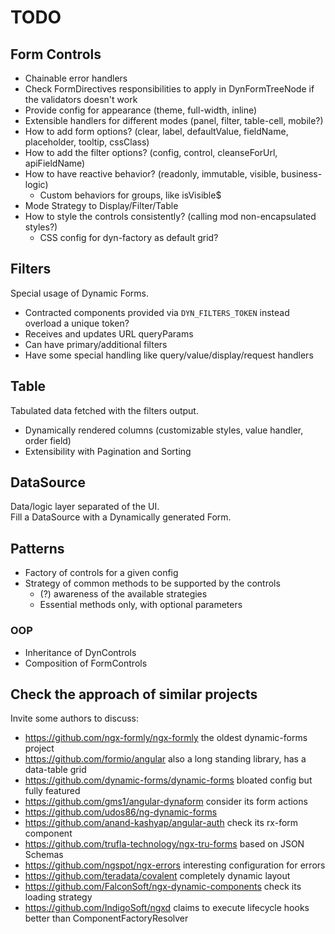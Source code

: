 # TODO

## Form Controls

- Chainable error handlers
- Check FormDirectives responsibilities to apply in DynFormTreeNode if the validators doesn't work
- Provide config for appearance (theme, full-width, inline)
- Extensible handlers for different modes (panel, filter, table-cell, mobile?)
- How to add form options? (clear, label, defaultValue, fieldName, placeholder, tooltip, cssClass)
- How to add the filter options? (config, control, cleanseForUrl, apiFieldName)
- How to have reactive behavior? (readonly, immutable, visible, business-logic)
  - Custom behaviors for groups, like isVisible$
- Mode Strategy to Display/Filter/Table
- How to style the controls consistently? (calling mod non-encapsulated styles?)
  - CSS config for dyn-factory as default grid?

## Filters

Special usage of Dynamic Forms.

- Contracted components provided via `DYN_FILTERS_TOKEN` instead overload a unique token?
- Receives and updates URL queryParams
- Can have primary/additional filters
- Have some special handling like query/value/display/request handlers

## Table

Tabulated data fetched with the filters output.

- Dynamically rendered columns (customizable styles, value handler, order field)
- Extensibility with Pagination and Sorting

## DataSource

Data/logic layer separated of the UI.  
Fill a DataSource with a Dynamically generated Form.

## Patterns

- Factory of controls for a given config
- Strategy of common methods to be supported by the controls
  - (?) awareness of the available strategies
  - Essential methods only, with optional parameters

### OOP

- Inheritance of DynControls
- Composition of FormControls

## Check the approach of similar projects

Invite some authors to discuss:

- <https://github.com/ngx-formly/ngx-formly> the oldest dynamic-forms project
- <https://github.com/formio/angular> also a long standing library, has a data-table grid
- <https://github.com/dynamic-forms/dynamic-forms> bloated config but fully featured
- <https://github.com/gms1/angular-dynaform> consider its form actions
- <https://github.com/udos86/ng-dynamic-forms>
- <https://github.com/anand-kashyap/angular-auth> check its rx-form component
- <https://github.com/trufla-technology/ngx-tru-forms> based on JSON Schemas
- <https://github.com/ngspot/ngx-errors> interesting configuration for errors
- <https://github.com/teradata/covalent> completely dynamic layout
- <https://github.com/FalconSoft/ngx-dynamic-components> check its loading strategy
- <https://github.com/IndigoSoft/ngxd> claims to execute lifecycle hooks better than ComponentFactoryResolver
